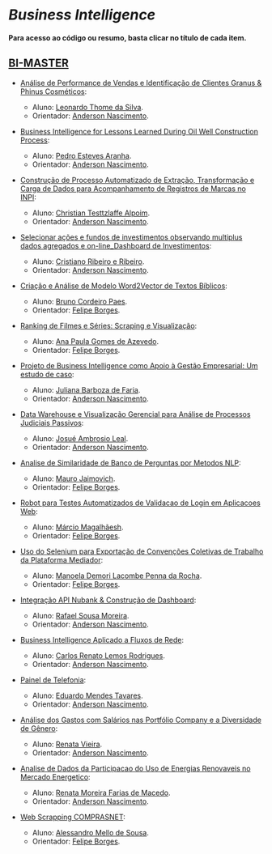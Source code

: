 # *Business Intelligence*

#### Para acesso ao código ou resumo, basta clicar no título de cada item.

## [BI-MASTER](https://ica.puc-rio.ai/bi-master)

- [Análise de Performance de Vendas e Identificação de Clientes Granus & Phinus Cosméticos](https://github.com/secretaria-ICA/Analise_de_Performance_de_Vendas_e_Identificacao_de_Clientes_Granus_Phinus_Cosmeticos):
  - Aluno: [Leonardo Thome da Silva](https://github.com/leothome).
  - Orientador: [Anderson Nascimento](https://github.com/insightds).

- [Business Intelligence for Lessons Learned During Oil Well Construction Process](https://github.com/secretaria-ICA/Business_Intelligence_for_Lessons_Learned_During_Oil_Well_Construction_Process):
  - Aluno: [Pedro Esteves Aranha](https://github.com/peaaranha).
  - Orientador: [Anderson Nascimento](https://github.com/insightds).

- [Construção de Processo Automatizado de Extração, Transformação e Carga de Dados para Acompanhamento de Registros de Marcas no INPI](https://github.com/secretaria-ICA/Construcao_de_Processo_Automatizado_de_Extracao_Transformacao_e_Carga_de_Dados):
  - Aluno: [Christian Testtzlaffe Alpoim](https://github.com/testtzlaffe).
  - Orientador: [Anderson Nascimento](https://github.com/insightds).

- [Selecionar ações e fundos de investimentos observando multiplus dados agregados e on-line_Dashboard de Investimentos](https://github.com/secretaria-ICA/Selecionar_Acoes_e_Fundos_de_Investimentos_Observando_Multiplos_Dados_Agregados):
  - Aluno: [Cristiano Ribeiro e Ribeiro](https://github.com/ribeirocristiano).
  - Orientador: [Anderson Nascimento](https://github.com/insightds).

- [Criação e Análise de Modelo Word2Vector de Textos Bíblicos](https://github.com/secretaria-ICA/Criacao_e_Analise_de_Modelo_Word2Vector_de_Textos_Biblicos):
  - Aluno: [Bruno Cordeiro Paes](https://github.com/brunocopa).
  - Orientador: [Felipe Borges](https://github.com/FelipeBorgesC).

- [Ranking de Filmes e Séries: Scraping e Visualização](https://github.com/secretaria-ICA/Ranking_de_Filmes_e_Series_Scraping_e_Visualizacao):
  - Aluno: [Ana Paula Gomes de Azevedo](https://github.com/anap1br).
  - Orientador: [Felipe Borges](https://github.com/FelipeBorgesC).

- [Projeto de Business Intelligence como Apoio à Gestão Empresarial: Um estudo de caso](https://github.com/secretaria-ICA/Projeto_de_Business_Intelligence_como_Apoio_a_Gestao_Empresarial):
  - Aluno: [Juliana Barboza de Faria](https://github.com/jbfaria).
  - Orientador: [Anderson Nascimento](https://github.com/insightds).

- [Data Warehouse e Visualização Gerencial para Análise de Processos Judiciais Passivos](https://github.com/secretaria-ICA/Data_Warehouse_e_Visualizacao_Gerencial_para_Analise_de_Processos_Judiciais_Passivos):
  - Aluno: [Josué Ambrosio Leal](https://github.com/josuealeal).
  - Orientador: [Anderson Nascimento](https://github.com/insightds).

- [Analise de Similaridade de Banco de Perguntas por Metodos NLP](https://github.com/secretaria-ICA/Analise_de_Similaridade_de_Banco_de_Perguntas_por-Metodos_NLP):
  - Aluno: [Mauro Jaimovich](https://github.com/jaimovi/).
  - Orientador: [Felipe Borges](https://github.com/FelipeBorgesC).

- [Robot para Testes Automatizados de Validacao de Login em Aplicacoes Web](https://github.com/secretaria-ICA/Robot_para_Testes_Automatizados_de_Validacao_de_Login_em_Aplicacoes_Web):
  - Aluno: [Márcio Magalhãesh](https://github.com/marciolucm).
  - Orientador: [Felipe Borges](https://github.com/FelipeBorgesC).

- [Uso do Selenium para Exportação de Convenções Coletivas de Trabalho da Plataforma Mediador](https://github.com/secretaria-ICA/Uso_do_Selenium_para_Exportacao_de_Convencoes_Coletivas_de_Trabalho_da_Plataforma_Mediador):
  - Aluno: [Manoela Demori Lacombe Penna da Rocha](https://github.com/manoelaBI).
  - Orientador: [Felipe Borges](https://github.com/FelipeBorgesC).

- [Integração API Nubank & Construção de Dashboard](https://github.com/secretaria-ICA/Integracao_API_Nubank_e_Construcao_de_Dashboard):
  - Aluno: [Rafael Sousa Moreira](https://github.com/rmoreira7).
  - Orientador: [Anderson Nascimento](https://github.com/insightds).

- [Business Intelligence Aplicado a Fluxos de Rede](https://github.com/secretaria-ICA/Business_Intelligence_Aplicado_a_Fluxos_de_Rede):
  - Aluno: [Carlos Renato Lemos Rodrigues](https://github.com/carlosrenatolr).
  - Orientador: [Anderson Nascimento](https://github.com/insightds).

- [Painel de Telefonia](https://github.com/secretaria-ICA/Painel_de_Telefonia):
  - Aluno: [Eduardo Mendes Tavares](https://github.com/edumenta).
  - Orientador: [Anderson Nascimento](https://github.com/insightds).

- [Análise dos Gastos com Salários nas Portfólio Company e a Diversidade de Gênero](https://github.com/secretaria-ICA/Analise_dos_Gastos_com_Salarios_nas_Portfolio_company_e_a_Diversidade_de_Genero):
  - Aluno: [Renata Vieira](https://github.com/Renata-c-vieira).
  - Orientador: [Anderson Nascimento](https://github.com/insightds).

- [Analise de Dados da Participacao do Uso de Energias Renovaveis no Mercado Energetico](https://github.com/secretaria-ICA/Analise_de_Dados_da_Participacao_do_Uso_de_Energias_Renovaveis_no_Mercado_Energetico):
  - Aluno: [Renata Moreira Farias de Macedo](https://github.com/renatamacedo).
  - Orientador: [Anderson Nascimento](https://github.com/insightds).

- [Web Scrapping COMPRASNET](https://github.com/secretaria-ICA/Web_Scrapping_COMPRASNET):
  - Aluno: [Alessandro Mello de Sousa](https://github.com/amsousa1972).
  - Orientador: [Felipe Borges](https://github.com/FelipeBorgesC).

